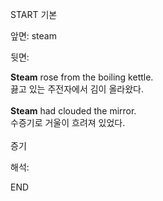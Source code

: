START
기본

앞면:
steam


뒷면:
<div><div><b>Steam</b> rose from the boiling kettle. </div><div>끓고 있는 주전자에서 김이 올라왔다.</div></div><div><br></div><div><div><strong>Steam</strong> had clouded the mirror. </div><div><div>수증기로 거울이 흐려져 있었다.</div></div></div><div><br></div><div>증기</div>


해석:
<!--ID: 1746614454755-->
END